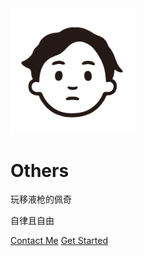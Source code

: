 <img width="200px" src="_logo/logo.png">

# **Others**

玩移液枪的佩奇

自律且自由

[Contact Me](Contact.html)
[Get Started](README.md)

